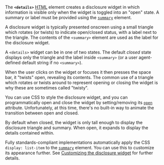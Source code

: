 The **`<details>`** [HTML](https://developer.mozilla.org/en-US/docs/Web/HTML) element creates a disclosure widget in which information is visible only when the widget is toggled into an "open" state. A summary or label must be provided using the [`summary`](summary!) element.

A disclosure widget is typically presented onscreen using a small triangle which rotates (or twists) to indicate open/closed status, with a label next to the triangle. The contents of the `<summary>` element are used as the label for the disclosure widget.

A `<details>` widget can be in one of two states. The default _closed_ state displays only the triangle and the label inside `<summary>` (or a user agent-defined default string if no `<summary>`).

When the user clicks on the widget or focuses it then presses the space bar, it "twists" open, revealing its contents. The common use of a triangle which rotates or twists around to represent opening or closing the widget is why these are sometimes called "twisty".

You can use CSS to style the disclosure widget, and you can programmatically open and close the widget by setting/removing its [`open`](#open) attribute. Unfortunately, at this time, there's no built-in way to animate the transition between open and closed.

By default when closed, the widget is only tall enough to display the disclosure triangle and summary. When open, it expands to display the details contained within.

Fully standards-compliant implementations automatically apply the CSS `display: list-item` to the [`summary`](summary!) element. You can use this to customize its appearance further. See [Customizing the disclosure widget](#customizing_the_disclosure_widget) for further details.
